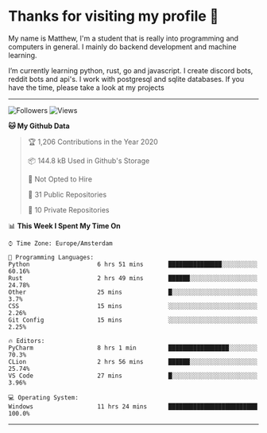 # Thanks for visiting my profile 👋
My name is Matthew, I'm a student that is really into programming and computers in general. I mainly do backend development and machine learning.

I’m currently learning python, rust, go and javascript. I create discord bots, reddit bots and api's. I work with postgresql and sqlite databases. If you have the time, please take a look at my projects

---
![Followers](https://img.shields.io/github/followers/DankDumpster?style=social)
![Views](https://komarev.com/ghpvc/?username=DankDumpster&style=flat-square&color=green)
<!--START_SECTION:waka-->
**🐱 My Github Data** 

> 🏆 1,206 Contributions in the Year 2020
 > 
> 📦 144.8 kB Used in Github's Storage 
 > 
> 🚫 Not Opted to Hire
 > 
> 📜 31 Public Repositories
 > 
> 🔑 10 Private Repositories 

📊 **This Week I Spent My Time On** 

```text
⌚︎ Time Zone: Europe/Amsterdam

💬 Programming Languages: 
Python                   6 hrs 51 mins       ███████████████░░░░░░░░░░   60.16% 
Rust                     2 hrs 49 mins       ██████░░░░░░░░░░░░░░░░░░░   24.78% 
Other                    25 mins             █░░░░░░░░░░░░░░░░░░░░░░░░   3.7% 
CSS                      15 mins             ░░░░░░░░░░░░░░░░░░░░░░░░░   2.26% 
Git Config               15 mins             ░░░░░░░░░░░░░░░░░░░░░░░░░   2.25%

🔥 Editors: 
PyCharm                  8 hrs 1 min         █████████████████░░░░░░░░   70.3% 
CLion                    2 hrs 56 mins       ██████░░░░░░░░░░░░░░░░░░░   25.74% 
VS Code                  27 mins             █░░░░░░░░░░░░░░░░░░░░░░░░   3.96%

💻 Operating System: 
Windows                  11 hrs 24 mins      █████████████████████████   100.0%

```


<!--END_SECTION:waka-->
-------
